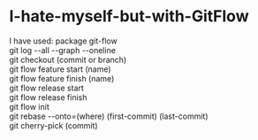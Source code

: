 # I-hate-myself-but-with-GitFlow
I have used:
package git-flow \
git log --all --graph --oneline \
git checkout (commit or branch) \
git flow feature start (name) \
git flow feature finish (name)\
git flow release start\
git flow release finish\
git flow init\
git rebase --onto=(where) (first-commit) (last-commit) \
git cherry-pick (commit) 

